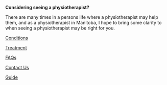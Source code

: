 **Considering seeing a physiotherapist?**

There are many times in a persons life where a physiotherapist may help them, and as a physiotherapist in Manitoba, I hope to bring some clarity to when seeing a physiotherapist may be right for you. 

[Conditions](https://klattphysio.github.io/conditions)

[Treatment](https://klattphysio.github.io/treatment)

[FAQs](https://klattphysio.github.io/faqs)

[Contact Us](https://klattphysio.github.io/contact)

[Guide](https://klattphysio.github.io/guide)
